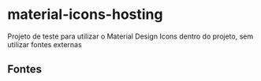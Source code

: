 # material-icons-hosting
Projeto de teste para utilizar o Material Design Icons dentro do projeto, sem utilizar fontes externas

## Fontes